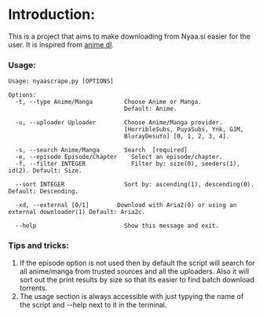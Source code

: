 # Introduction:
This is a project that aims to make downloading from Nyaa.si easier for the user.
It is inspired from [anime dl](https://github.com/vn-ki/anime-downloader "anime dl").
### Usage:
```
Usage: nyaascrape.py [OPTIONS]

Options:
  -t, --type Anime/Manga         Choose Anime or Manga.
                                 Default: Anime.

  -u, --uploader Uploader        Choose Anime/Manga provider.
                                 [HorribleSubs, PuyaSubs, Ynk, GJM,
                                 BlurayDesuYo] [0, 1, 2, 3, 4].

  -s, --search Anime/Manga       Search  [required]
  -e, --episode Episode/Chapter    Select an episode/chapter.
  -f, --filter INTEGER             Filter by: size(0), seeders(1), id(2). Default: Size.

  --sort INTEGER                 Sort by: ascending(1), descending(0). Default: Descending.

  -xd, --external [0/1]        Download with Aria2(0) or using an external downloader(1) Default: Aria2c.

  --help                         Show this message and exit.
```
### Tips and tricks:
1. If the episode option is not used then by default the script will search for all anime/manga from trusted sources and all the uploaders. Also it will sort out the print results by size so that its easier to find batch download torrents.
2. The usage section is always accessible with just typying the name of the script and --help next to it in the terminal.

